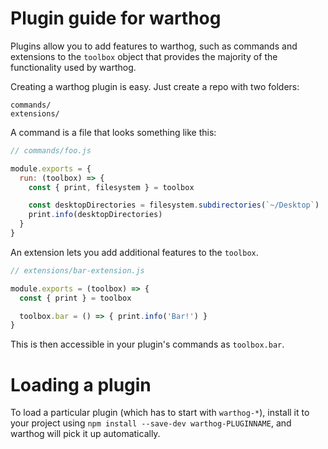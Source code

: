 # Plugin guide for warthog

Plugins allow you to add features to warthog, such as commands and
extensions to the `toolbox` object that provides the majority of the functionality
used by warthog.

Creating a warthog plugin is easy. Just create a repo with two folders:

```
commands/
extensions/
```

A command is a file that looks something like this:

```js
// commands/foo.js

module.exports = {
  run: (toolbox) => {
    const { print, filesystem } = toolbox

    const desktopDirectories = filesystem.subdirectories(`~/Desktop`)
    print.info(desktopDirectories)
  }
}
```

An extension lets you add additional features to the `toolbox`.

```js
// extensions/bar-extension.js

module.exports = (toolbox) => {
  const { print } = toolbox

  toolbox.bar = () => { print.info('Bar!') }
}
```

This is then accessible in your plugin's commands as `toolbox.bar`.

# Loading a plugin

To load a particular plugin (which has to start with `warthog-*`),
install it to your project using `npm install --save-dev warthog-PLUGINNAME`,
and warthog will pick it up automatically.
